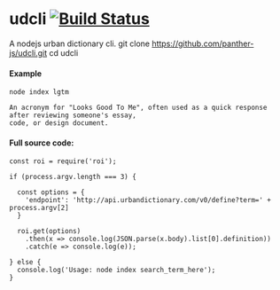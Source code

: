 # udcli [![Build Status](https://travis-ci.org/panther-js/udcli.svg?branch=master)](https://travis-ci.org/panther-js/udcli)

A nodejs urban dictionary cli.
    git clone https://github.com/panther-js/udcli.git
    cd udcli

#### Example

    node index lgtm
    
    An acronym for "Looks Good To Me", often used as a quick response after reviewing someone's essay, 
    code, or design document.

#### Full source code:

```
const roi = require('roi');

if (process.argv.length === 3) {

  const options = {
    'endpoint': 'http://api.urbandictionary.com/v0/define?term=' + process.argv[2]
  }
  
  roi.get(options)
    .then(x => console.log(JSON.parse(x.body).list[0].definition))
    .catch(e => console.log(e));

} else {
  console.log('Usage: node index search_term_here');
}
```
